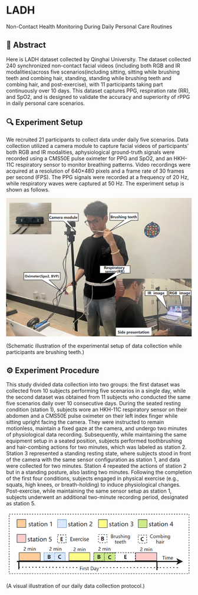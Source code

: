 # LADH
Non-Contact Health Monitoring During Daily Personal Care Routines

## 📖 Abstract
Here is LADH dataset collected by Qinghai University. The dataset collected 240 synchronized non-contact facial videos (including both RGB and IR modalities)across five scenarios(including sitting, sitting while brushing teeth and combing hair, standing, standing while brushing teeth and combing hair, and post-exercise), with 11 participants taking part continuously over 10 days. This dataset captures PPG, respiration rate (RR), and SpO2, and is designed to validate the accuracy and superiority of rPPG in daily personal care scenarios.

## 🔍 Experiment Setup
We recruited 21 participants to collect data under daily five scenarios. Data collection utilized a camera module to capture facial videos of participants’ both RGB and IR modalities, aphysiological ground-truth signals were recorded using a CMS50E pulse oximeter for PPG and SpO2, and an HKH-11C respiratory sensor to monitor breathing patterns. Video recordings were acquired at a resolution of 640×480 pixels and a frame rate of 30 frames per second (FPS). The PPG signals were recorded at a frequency of 20 Hz, while respiratory waves were captured at 50 Hz. The experiment setup is shown as follows.

![device](./rppg_tool_LADH/images/collection.png)

(Schematic illustration of the experimental setup of data collection while participants are brushing teeth.)

## ⚙️ Experiment Procedure
This study divided data collection into two groups: the first dataset was collected from 10 subjects performing five scenarios in a single day, while the second dataset was obtained from 11 subjects who conducted the same five scenarios daily over 10 consecutive days. During the seated resting condition (station 1), subjects wore an HKH-11C respiratory sensor on their abdomen and a CMS50E pulse oximeter on their left index finger while sitting upright facing the camera. They were instructed to remain motionless, maintain a fixed gaze at the camera, and undergo two minutes of physiological data recording. Subsequently, while maintaining the same equipment setup in a seated position, subjects performed toothbrushing and hair-combing actions for two minutes, which was labeled as station 2. Station 3 represented a standing resting state, where subjects stood in front of the camera with the same sensor configuration as station 1, and data were collected for two minutes. Station 4 repeated the actions of station 2 but in a standing posture, also lasting two minutes. Following the completion of the first four conditions, subjects engaged in physical exercise (e.g., squats, high knees, or breath-holding) to induce physiological changes. Post-exercise, while maintaining the same sensor setup as station 1, subjects underwent an additional two-minute recording period, designated as station 5.

![Experiment process](./rppg_tool_LADH/images/stations.png)

(A visual illustration of our daily data collection protocol.)
